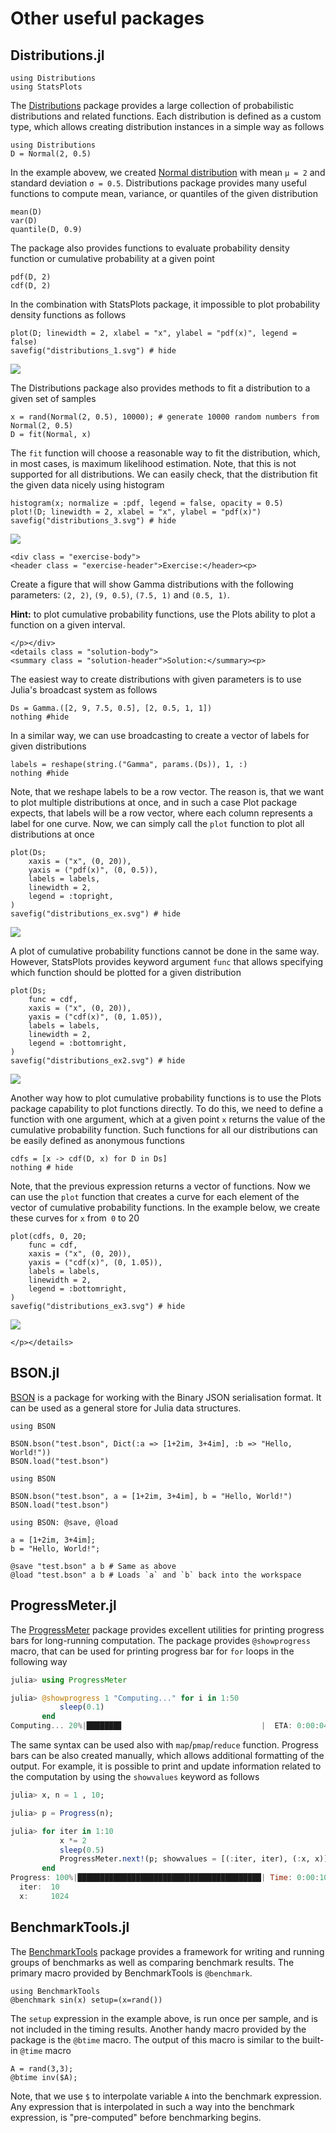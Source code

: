 # Other useful packages

## Distributions.jl

```@setup distr
using Distributions
using StatsPlots
```

The [Distributions](https://github.com/JuliaStats/Distributions.jl) package provides a large collection of probabilistic distributions and related functions. Each distribution is defined as a custom type, which allows creating distribution instances in a simple way as follows

```@repl distr
using Distributions
D = Normal(2, 0.5)
```

In the example abovew, we created [Normal distribution](https://en.wikipedia.org/wiki/Normal_distribution) with mean `μ = 2` and standard deviation `σ = 0.5`. Distributions package provides many useful functions to compute mean, variance, or quantiles of the given distribution

```@repl distr
mean(D)
var(D)
quantile(D, 0.9)
```

The package also provides functions to evaluate probability density function or cumulative probability at a given point

```@repl distr
pdf(D, 2)
cdf(D, 2)
```

In the combination with StatsPlots package, it impossible to plot probability density functions as follows

```@example distr
plot(D; linewidth = 2, xlabel = "x", ylabel = "pdf(x)", legend = false)
savefig("distributions_1.svg") # hide
```

![](distributions_1.svg)


The Distributions package also provides methods to fit a distribution to a given set of samples

```@example distr
x = rand(Normal(2, 0.5), 10000); # generate 10000 random numbers from Normal(2, 0.5)
D = fit(Normal, x)
```

The `fit` function will choose a reasonable way to fit the distribution, which, in most cases, is maximum likelihood estimation. Note, that this is not supported for all distributions. We can easily check, that the distribution fit the given data nicely using histogram

```@example distr
histogram(x; normalize = :pdf, legend = false, opacity = 0.5)
plot!(D; linewidth = 2, xlabel = "x", ylabel = "pdf(x)")
savefig("distributions_3.svg") # hide
```
![](distributions_3.svg)


```@raw html
<div class = "exercise-body">
<header class = "exercise-header">Exercise:</header><p>
```

Create a figure that will show Gamma distributions with the following parameters: `(2, 2)`, `(9, 0.5)`, `(7.5, 1)` and `(0.5, 1)`.

**Hint:** to plot cumulative probability functions, use the Plots ability to plot a function on a given interval.

```@raw html
</p></div>
<details class = "solution-body">
<summary class = "solution-header">Solution:</summary><p>
```
The easiest way to create distributions with given parameters is to use Julia's broadcast system as follows

```@example distr
Ds = Gamma.([2, 9, 7.5, 0.5], [2, 0.5, 1, 1])
nothing #hide
```
In a similar way, we can use broadcasting to create a vector of labels for given distributions
```@example distr
labels = reshape(string.("Gamma", params.(Ds)), 1, :)
nothing #hide
```
Note, that we reshape labels to be a row vector. The reason is, that we want to plot multiple distributions at once, and in such a case Plot package expects, that labels will be a row vector, where each column represents a label for one curve. Now, we can simply call the `plot` function to plot all distributions at once

```@example distr
plot(Ds;
    xaxis = ("x", (0, 20)),
    yaxis = ("pdf(x)", (0, 0.5)),
    labels = labels,
    linewidth = 2,
    legend = :topright,
)
savefig("distributions_ex.svg") # hide
```

![](distributions_ex.svg)

A plot of cumulative probability functions cannot be done in the same way. However, StatsPlots provides keyword argument `func` that allows specifying which function should be plotted for a given distribution

```@example distr
plot(Ds;
    func = cdf,
    xaxis = ("x", (0, 20)),
    yaxis = ("cdf(x)", (0, 1.05)),
    labels = labels,
    linewidth = 2,
    legend = :bottomright,
)
savefig("distributions_ex2.svg") # hide
```

![](distributions_ex2.svg)

Another way how to plot cumulative probability functions is to use the Plots package capability to plot functions directly. To do this, we need to define a function with one argument, which at a given point `x` returns the value of the cumulative probability function. Such functions for all our distributions can be easily defined as anonymous functions

```@example distr
cdfs = [x -> cdf(D, x) for D in Ds]
nothing # hide
```
Note, that the previous expression returns a vector of functions. Now we can use the `plot` function that creates a curve for each element of the vector of cumulative probability functions. In the example below, we create these curves for `x` from` 0` to 20

```@example distr
plot(cdfs, 0, 20;
    func = cdf,
    xaxis = ("x", (0, 20)),
    yaxis = ("cdf(x)", (0, 1.05)),
    labels = labels,
    linewidth = 2,
    legend = :bottomright,
)
savefig("distributions_ex3.svg") # hide
```

![](distributions_ex3.svg)

```@raw html
</p></details>
```

## BSON.jl

[BSON](https://github.com/JuliaIO/BSON.jl) is a package for working with the Binary JSON serialisation format. It can be used as a general store for Julia data structures.

```@repl bson
using BSON

BSON.bson("test.bson", Dict(:a => [1+2im, 3+4im], :b => "Hello, World!"))
BSON.load("test.bson")
```

```@repl bson
using BSON

BSON.bson("test.bson", a = [1+2im, 3+4im], b = "Hello, World!")
BSON.load("test.bson")
```

```@repl bson
using BSON: @save, @load

a = [1+2im, 3+4im];
b = "Hello, World!";

@save "test.bson" a b # Same as above
@load "test.bson" a b # Loads `a` and `b` back into the workspace
```

## ProgressMeter.jl

The [ProgressMeter](https://github.com/timholy/ProgressMeter.jl) package provides excellent utilities for printing progress bars for long-running computation. The package provides `@showprogress` macro, that can be used for printing progress bar for `for` loops in the following way

```julia
julia> using ProgressMeter

julia> @showprogress 1 "Computing..." for i in 1:50
           sleep(0.1)
       end
Computing... 20%|███████▊                               |  ETA: 0:00:04
```

The same syntax can be used also with `map`/`pmap`/`reduce` function. Progress bars can be also created manually, which allows additional formatting of the output. For example, it is possible to print and update information related to the computation by using the `showvalues` keyword as follows

```julia
julia> x, n = 1 , 10;

julia> p = Progress(n);

julia> for iter in 1:10
           x *= 2
           sleep(0.5)
           ProgressMeter.next!(p; showvalues = [(:iter, iter), (:x, x)])
       end
Progress: 100%|█████████████████████████████████████████| Time: 0:00:10
  iter:  10
  x:     1024
```

## BenchmarkTools.jl

The [BenchmarkTools](https://github.com/JuliaCI/BenchmarkTools.jl) package provides a framework for writing and running groups of benchmarks as well as comparing benchmark results. The primary macro provided by BenchmarkTools is `@benchmark`.

```@repl benchmark
using BenchmarkTools
@benchmark sin(x) setup=(x=rand())
```

The `setup` expression in the example above,  is run once per sample, and is not included in the timing results. Another handy macro provided by the package is the `@btime` macro. The output of this macro is similar to the built-in `@time` macro

```@repl benchmark
A = rand(3,3);
@btime inv($A);
```
Note, that we use `$` to interpolate variable `A` into the benchmark expression. Any expression that is interpolated in such a way into the benchmark expression, is "pre-computed" before benchmarking begins.

